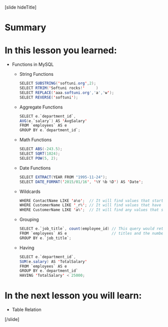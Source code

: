 [slide hideTitle]

# Summary

# In this lesson you learned:

- Functions in MySQL
  * String Functions
    ``` java
    SELECT SUBSTRING('softuni.org',2);
    SELECT RTRIM('Softuni rocks!'     )
    SELECT REPLACE('aaa.softuni.org','a','w');
    SELECT REVERSE('softuni');
    ```
  * Aggregate Functions
    ``` java
    SELECT e.`department_id`, 
    AVG(e.`salary`) AS 'AvgSalary'
    FROM `employees` AS e
    GROUP BY e.`department_id`;
    ```

  * Math Functions
    ``` java
    SELECT ABS(-243.5);
    SELECT SQRT(1024);
    SELECT POW(5, 2);
    ```

  * Date Functions
    ```java
    SELECT EXTRACT(YEAR FROM "1995-11-24");
    SELECT DATE_FORMAT('2015/01/16', '%Y %b %D') AS 'Date';
    ```

  * Wildcards
    ```java
    WHERE ContactName LIKE 'a%o';  // It will find values that starts with "a" and ends with "o".
    WHERE CustomerName LIKE '_r%'; // It will find values that have "r" in second position.
    WHERE CustomerName LIKE 'a%';  // It will find any values that starts with "a" (Customer name in our case).
    ```

  * Grouping
    ``` java
    SELECT e.`job_title`, count(employee_id) // This query would return a list of position 
    FROM `employees` AS e                    // titles and the number of employees assigned to each one of them.
    GROUP BY e.`job_title`;
    ```

  * Having 
    ``` java
    SELECT e.`department_id`,
    SUM(e.salary) AS 'TotalSalary'
    FROM `employees` AS e
    GROUP BY e.`department_id`
    HAVING 'TotalSalary' < 25000;
    ```

# In the next lesson you will learn:

- Table Relation

[/slide]
